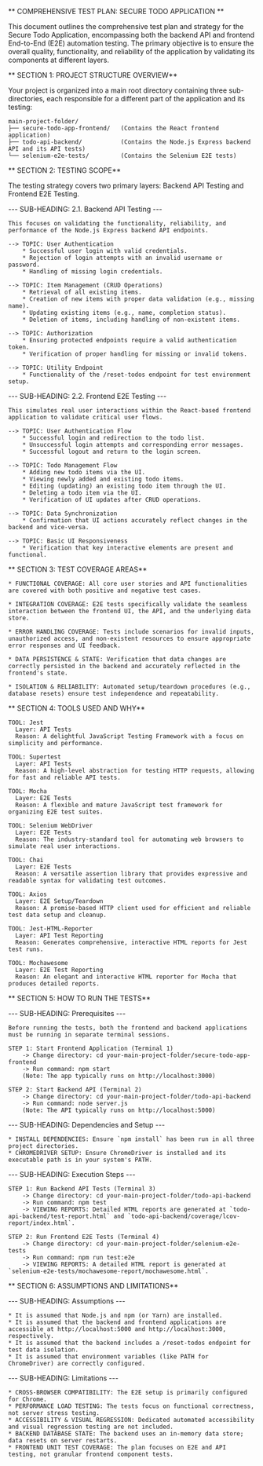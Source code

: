  
** COMPREHENSIVE TEST PLAN: SECURE TODO APPLICATION **
 

This document outlines the comprehensive test plan and strategy for the Secure Todo Application, encompassing both the backend API and frontend End-to-End (E2E) automation testing. The primary objective is to ensure the overall quality, functionality, and reliability of the application by validating its components at different layers.


 
** SECTION 1: PROJECT STRUCTURE OVERVIEW**
 

Your project is organized into a main root directory containing three sub-directories, each responsible for a different part of the application and its testing:

    main-project-folder/
    ├── secure-todo-app-frontend/   (Contains the React frontend application)
    ├── todo-api-backend/           (Contains the Node.js Express backend API and its API tests)
    └── selenium-e2e-tests/         (Contains the Selenium E2E tests)


 
** SECTION 2: TESTING SCOPE**
 

The testing strategy covers two primary layers: Backend API Testing and Frontend E2E Testing.

--- SUB-HEADING: 2.1. Backend API Testing ---

    This focuses on validating the functionality, reliability, and performance of the Node.js Express backend API endpoints.

    --> TOPIC: User Authentication
        * Successful user login with valid credentials.
        * Rejection of login attempts with an invalid username or password.
        * Handling of missing login credentials.

    --> TOPIC: Item Management (CRUD Operations)
        * Retrieval of all existing items.
        * Creation of new items with proper data validation (e.g., missing name).
        * Updating existing items (e.g., name, completion status).
        * Deletion of items, including handling of non-existent items.

    --> TOPIC: Authorization
        * Ensuring protected endpoints require a valid authentication token.
        * Verification of proper handling for missing or invalid tokens.

    --> TOPIC: Utility Endpoint
        * Functionality of the /reset-todos endpoint for test environment setup.


--- SUB-HEADING: 2.2. Frontend E2E Testing ---

    This simulates real user interactions within the React-based frontend application to validate critical user flows.

    --> TOPIC: User Authentication Flow
        * Successful login and redirection to the todo list.
        * Unsuccessful login attempts and corresponding error messages.
        * Successful logout and return to the login screen.

    --> TOPIC: Todo Management Flow
        * Adding new todo items via the UI.
        * Viewing newly added and existing todo items.
        * Editing (updating) an existing todo item through the UI.
        * Deleting a todo item via the UI.
        * Verification of UI updates after CRUD operations.

    --> TOPIC: Data Synchronization
        * Confirmation that UI actions accurately reflect changes in the backend and vice-versa.

    --> TOPIC: Basic UI Responsiveness
        * Verification that key interactive elements are present and functional.


 
** SECTION 3: TEST COVERAGE AREAS**
 

    * FUNCTIONAL COVERAGE: All core user stories and API functionalities are covered with both positive and negative test cases.

    * INTEGRATION COVERAGE: E2E tests specifically validate the seamless interaction between the frontend UI, the API, and the underlying data store.

    * ERROR HANDLING COVERAGE: Tests include scenarios for invalid inputs, unauthorized access, and non-existent resources to ensure appropriate error responses and UI feedback.

    * DATA PERSISTENCE & STATE: Verification that data changes are correctly persisted in the backend and accurately reflected in the frontend's state.

    * ISOLATION & RELIABILITY: Automated setup/teardown procedures (e.g., database resets) ensure test independence and repeatability.


 
** SECTION 4: TOOLS USED AND WHY**
 

    TOOL: Jest
      Layer: API Tests
      Reason: A delightful JavaScript Testing Framework with a focus on simplicity and performance.

    TOOL: Supertest
      Layer: API Tests
      Reason: A high-level abstraction for testing HTTP requests, allowing for fast and reliable API tests.

    TOOL: Mocha
      Layer: E2E Tests
      Reason: A flexible and mature JavaScript test framework for organizing E2E test suites.

    TOOL: Selenium WebDriver
      Layer: E2E Tests
      Reason: The industry-standard tool for automating web browsers to simulate real user interactions.

    TOOL: Chai
      Layer: E2E Tests
      Reason: A versatile assertion library that provides expressive and readable syntax for validating test outcomes.

    TOOL: Axios
      Layer: E2E Setup/Teardown
      Reason: A promise-based HTTP client used for efficient and reliable test data setup and cleanup.

    TOOL: Jest-HTML-Reporter
      Layer: API Test Reporting
      Reason: Generates comprehensive, interactive HTML reports for Jest test runs.

    TOOL: Mochawesome
      Layer: E2E Test Reporting
      Reason: An elegant and interactive HTML reporter for Mocha that produces detailed reports.


 
** SECTION 5: HOW TO RUN THE TESTS**
 

--- SUB-HEADING: Prerequisites ---

    Before running the tests, both the frontend and backend applications must be running in separate terminal sessions.

    STEP 1: Start Frontend Application (Terminal 1)
        -> Change directory: cd your-main-project-folder/secure-todo-app-frontend
        -> Run command: npm start
        (Note: The app typically runs on http://localhost:3000)

    STEP 2: Start Backend API (Terminal 2)
        -> Change directory: cd your-main-project-folder/todo-api-backend
        -> Run command: node server.js
        (Note: The API typically runs on http://localhost:5000)

--- SUB-HEADING: Dependencies and Setup ---

    * INSTALL DEPENDENCIES: Ensure `npm install` has been run in all three project directories.
    * CHROMEDRIVER SETUP: Ensure ChromeDriver is installed and its executable path is in your system's PATH.

--- SUB-HEADING: Execution Steps ---

    STEP 1: Run Backend API Tests (Terminal 3)
        -> Change directory: cd your-main-project-folder/todo-api-backend
        -> Run command: npm test
        -> VIEWING REPORTS: Detailed HTML reports are generated at `todo-api-backend/test-report.html` and `todo-api-backend/coverage/lcov-report/index.html`.

    STEP 2: Run Frontend E2E Tests (Terminal 4)
        -> Change directory: cd your-main-project-folder/selenium-e2e-tests
        -> Run command: npm run test:e2e
        -> VIEWING REPORTS: A detailed HTML report is generated at `selenium-e2e-tests/mochawesome-report/mochawesome.html`.


 
** SECTION 6: ASSUMPTIONS AND LIMITATIONS**
 

--- SUB-HEADING: Assumptions ---

    * It is assumed that Node.js and npm (or Yarn) are installed.
    * It is assumed that the backend and frontend applications are accessible at http://localhost:5000 and http://localhost:3000, respectively.
    * It is assumed that the backend includes a /reset-todos endpoint for test data isolation.
    * It is assumed that environment variables (like PATH for ChromeDriver) are correctly configured.

--- SUB-HEADING: Limitations ---

    * CROSS-BROWSER COMPATIBILITY: The E2E setup is primarily configured for Chrome.
    * PERFORMANCE LOAD TESTING: The tests focus on functional correctness, not server stress testing.
    * ACCESSIBILITY & VISUAL REGRESSION: Dedicated automated accessibility and visual regression testing are not included.
    * BACKEND DATABASE STATE: The backend uses an in-memory data store; data resets on server restarts.
    * FRONTEND UNIT TEST COVERAGE: The plan focuses on E2E and API testing, not granular frontend component tests.
